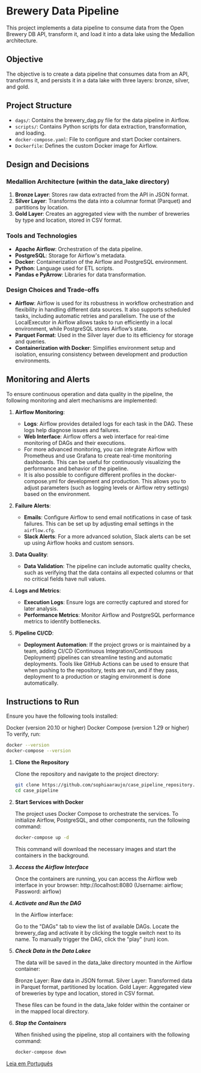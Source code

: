 # Brewery Data Pipeline

This project implements a data pipeline to consume data from the Open Brewery DB API, transform it, and load it into a data lake using the Medallion architecture.
## Objective

The objective is to create a data pipeline that consumes data from an API, transforms it, and persists it in a data lake with three layers: bronze, silver, and gold.
## Project Structure

- `dags/`: Contains the brewery_dag.py file for the data pipeline in Airflow.
- `scripts/`: Contains Python scripts for data extraction, transformation, and loading.
- `docker-compose.yaml`: File to configure and start Docker containers.
- `Dockerfile`: Defines the custom Docker image for Airflow.

## Design and Decisions

### Medallion Architecture (within the data_lake directory)

1. **Bronze Layer**: Stores raw data extracted from the API in JSON format.
2. **Silver Layer**: Transforms the data into a columnar format (Parquet) and partitions by location.
3. **Gold Layer**: Creates an aggregated view with the number of breweries by type and location, stored in CSV format.

### Tools and Technologies

- **Apache Airflow**: Orchestration of the data pipeline.
- **PostgreSQL**: Storage for Airflow's metadata.
- **Docker**: Containerization of the Airflow and PostgreSQL environment.
- **Python**: Language used for ETL scripts.
- **Pandas e PyArrow**: Libraries for data transformation.

### Design Choices and Trade-offs

- **Airflow**: Airflow is used for its robustness in workflow orchestration and flexibility in handling different data sources. It also supports scheduled tasks, including automatic retries and parallelism. The use of the LocalExecutor in Airflow allows tasks to run efficiently in a local environment, while PostgreSQL stores Airflow’s state.
- **Parquet Format**: Used in the Silver layer due to its efficiency for storage and queries.
- **Containerization with Docker**: Simplifies environment setup and isolation, ensuring consistency between development and production environments.

## Monitoring and Alerts

To ensure continuous operation and data quality in the pipeline, the following monitoring and alert mechanisms are implemented:

1. **Airflow Monitoring**:
   - **Logs**: Airflow provides detailed logs for each task in the DAG. These logs help diagnose issues and failures.
   - **Web Interface**: Airflow offers a web interface for real-time monitoring of DAGs and their executions.
   - For more advanced monitoring, you can integrate Airflow with Prometheus and use Grafana to create real-time monitoring dashboards. This can be useful for continuously visualizing the performance and behavior of the pipeline.
   - It is also possible to configure different profiles in the docker-compose.yml for development and production. This allows you to adjust parameters (such as logging levels or Airflow retry settings) based on the environment.

2. **Failure Alerts**:
   - **Emails**: Configure Airflow to send email notifications in case of task failures. This can be set up by adjusting email settings in the `airflow.cfg`.
   - **Slack Alerts**: For a more advanced solution, Slack alerts can be set up using Airflow hooks and custom sensors.

3. **Data Quality**:
   - **Data Validation**: The pipeline can include automatic quality checks, such as verifying that the data contains all expected columns or that no critical fields have null values.

4. **Logs and Metrics**:
   - **Execution Logs**: Ensure logs are correctly captured and stored for later analysis.
   - **Performance Metrics**: Monitor Airflow and PostgreSQL performance metrics to identify bottlenecks.

5. **Pipeline CI/CD**:
   - **Deployment Automation**: If the project grows or is maintained by a team, adding CI/CD (Continuous Integration/Continuous Deployment) pipelines can streamline testing and automatic deployments. Tools like GitHub Actions can be used to ensure that when pushing to the repository, tests are run, and if they pass, deployment to a production or staging environment is done automatically.

## Instructions to Run

Ensure you have the following tools installed:

Docker (version 20.10 or higher)
Docker Compose (version 1.29 or higher)
To verify, run:
```bash
docker --version
docker-compose --version 
```

1. **Clone the Repository**

   Clone the repository and navigate to the project directory:

   ```bash
   git clone https://github.com/sophiaaraujo/case_pipeline_repository.git
   cd case_pipeline
   ```

2. **Start Services with Docker**

   The project uses Docker Compose to orchestrate the services. To initialize Airflow, PostgreSQL, and other components, run the following command:
   ```bash
   docker-compose up -d
   ```
   This command will download the necessary images and start the containers in the background.

3. ***Access the Airflow Interface***

   Once the containers are running, you can access the Airflow web interface in your browser:
   http://localhost:8080   (Username: airflow; Password: airflow)

4. ***Activate and Run the DAG***

   In the Airflow interface:

   Go to the "DAGs" tab to view the list of available DAGs.
   Locate the brewery_dag and activate it by clicking the toggle switch next to its name.
   To manually trigger the DAG, click the "play" (run) icon.

5. ***Check Data in the Data Lakee***

   The data will be saved in the data_lake directory mounted in the Airflow container:

   Bronze Layer: Raw data in JSON format.
   Silver Layer: Transformed data in Parquet format, partitioned by location.
   Gold Layer: Aggregated view of breweries by type and location, stored in CSV format.

   These files can be found in the data_lake folder within the container or in the mapped local directory.

6. ***Stop the Containers***

   When finished using the pipeline, stop all containers with the following command:
   ```bash
   docker-compose down
   ```
   
[Leia em Português](README_pt.md)
